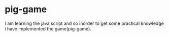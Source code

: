 # pig-game
I am learning the java script and so inorder to get some practical knowledge i have implemented the game(pig-game).
